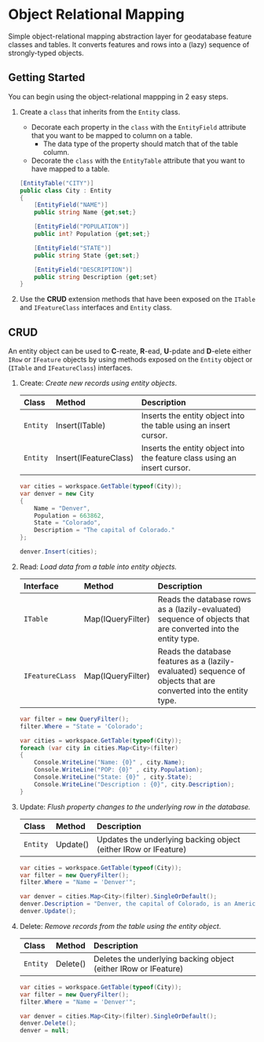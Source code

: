 # Object Relational Mapping
Simple object-relational mapping abstraction layer for geodatabase feature classes and tables. It converts features and rows into a (lazy) sequence of strongly-typed objects.

## Getting Started
You can begin using the object-relational mappping in 2 easy steps.

1. Create a `class` that inherits from the `Entity` class.
    * Decorate each property in the `class` with the `EntityField` attribute that you want to be mapped to column on a table.
        * The data type of the property should match that of the table column.
    * Decorate the `class` with the `EntityTable` attribute that you want to have mapped to a table.

    ```c#
    [EntityTable("CITY")]
    public class City : Entity
    {
        [EntityField("NAME")]
        public string Name {get;set;}

        [EntityField("POPULATION")]
        public int? Population {get;set;}

        [EntityField("STATE")]
        public string State {get;set;}

        [EntityField("DESCRIPTION")]
        public string Description {get;set}
    }
    ```
2. Use the **CRUD** extension methods that have been exposed on the `ITable` and `IFeatureClass` interfaces and `Entity` class.

## CRUD
An entity object can be used to **C**-reate, **R**-ead, **U**-pdate and **D**-elete either `IRow` or `IFeature` objects by using methods exposed on the `Entity` object or (`ITable` and `IFeatureClass`) interfaces.
  
1. Create: *Create new records using entity objects*.

    Class                   | Method                        | Description
    :-----------------------|:------------------------------|:----------------------|
    `Entity`                | Insert(ITable)                | Inserts the entity object into the table using an insert cursor.
    `Entity`                | Insert(IFeatureClass)         | Inserts the entity object into the feature class using an insert cursor. 

    ```c#
    var cities = workspace.GetTable(typeof(City));
    var denver = new City
    {
        Name = "Denver",
        Population = 663862,
        State = "Colorado",
        Description = "The capital of Colorado."
    };

    denver.Insert(cities);
    ```
2. Read: *Load data from a table into entity objects.*

    Interface               | Method                        | Description
    :-----------------------|:------------------------------|:----------------------|
    `ITable`                | Map(IQueryFilter)             | Reads the database rows as a (lazily-evaluated) sequence of objects that are converted into the entity type.
    `IFeatureCLass`         | Map(IQueryFilter)             | Reads the database features as a (lazily-evaluated) sequence of objects that are converted into the entity type.

    ```c#
    var filter = new QueryFilter();
    filter.Where = "State = 'Colorado';

    var cities = workspace.GetTable(typeof(City));
    foreach (var city in cities.Map<City>(filter)
    {
        Console.WriteLine("Name: {0}" , city.Name);
        Console.WriteLine("POP: {0}" , city.Population);
        Console.WriteLine("State: {0}" , city.State);
        Console.WriteLine("Description : {0}", city.Description);
    }
    ```
3. Update: *Flush property changes to the underlying row in the database.*

    Class                   | Method                        | Description
    :-----------------------|:------------------------------|:----------------------|
    `Entity`                | Update()                      | Updates the underlying backing object (either IRow or IFeature)

    ```c#
    var cities = workspace.GetTable(typeof(City));
    var filter = new QueryFilter();
    filter.Where = "Name = 'Denver'";

    var denver = cities.Map<City>(filter).SingleOrDefault();
    denver.Description = "Denver, the capital of Colorado, is an American metropolis dating to the Old West era. Larimer Square, the city’s oldest block, features landmark 19th-century buildings.";
    denver.Update();

    ```

 4. Delete: *Remove records from the table using the entity object*.

    Class                   | Method                        | Description
    :-----------------------|:------------------------------|:----------------------|
    `Entity`                | Delete()                      | Deletes the underlying backing object (either IRow or IFeature)

    ```c#
    var cities = workspace.GetTable(typeof(City));
    var filter = new QueryFilter();
    filter.Where = "Name = 'Denver'";

    var denver = cities.Map<City>(filter).SingleOrDefault();
    denver.Delete();
    denver = null;
    ```